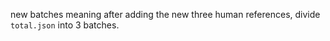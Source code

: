 new batches meaning after adding the new three human references, divide `total.json` into 3 batches.